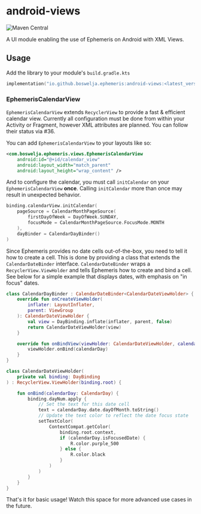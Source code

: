 # android-views

![Maven Central](https://img.shields.io/maven-central/v/io.github.boswelja.ephemeris/android-views)

A UI module enabling the use of Ephemeris on Android with XML Views.

## Usage

Add the library to your module's `build.gradle.kts`

```kotlin
implementation("io.github.boswelja.ephemeris:android-views:<latest_version>")
```

### EphemerisCalendarView

`EphemerisCalendarView` extends `RecyclerView` to provide a fast & efficient calendar view. Currently all configuration must be done from within your Activity or Fragment, however XML attributes are planned. You can follow their status via #36.

You can add `EphemerisCalendarView` to your layouts like so:

```xml
<com.boswelja.ephemeris.views.EphemerisCalendarView
    android:id="@+id/calendar_view"
    android:layout_width="match_parent"
    android:layout_height="wrap_content" />
```

And to configure the calendar, you must call `initCalendar` on your `EphemerisCalendarView` **once**. Calling `initCalendar` more than once may result in unexpected behavior.

```kotlin
binding.calendarView.initCalendar(
    pageSource = CalendarMonthPageSource(
        firstDayOfWeek = DayOfWeek.SUNDAY,
        focusMode = CalendarMonthPageSource.FocusMode.MONTH
    ),
    dayBinder = CalendarDayBinder()
)
```

Since Ephemeris provides no date cells out-of-the-box, you need to tell it how to create a cell. This is done by providing a class that extends the `CalendarDateBinder` interface. `CalendarDateBinder` wraps a `RecyclerView.ViewHolder` and tells Ephemeris how to create and bind a cell. See below for a simple example that displays dates, with emphasis on "in focus" dates.

```kotlin
class CalendarDayBinder : CalendarDateBinder<CalendarDateViewHolder> {
    override fun onCreateViewHolder(
        inflater: LayoutInflater,
        parent: ViewGroup
    ): CalendarDateViewHolder {
        val view = DayBinding.inflate(inflater, parent, false)
        return CalendarDateViewHolder(view)
    }

    override fun onBindView(viewHolder: CalendarDateViewHolder, calendarDay: CalendarDay) {
        viewHolder.onBind(calendarDay)
    }
}

class CalendarDateViewHolder(
    private val binding: DayBinding
) : RecyclerView.ViewHolder(binding.root) {

    fun onBind(calendarDay: CalendarDay) {
        binding.dayNum.apply {
            // Set the text for this date cell
            text = calendarDay.date.dayOfMonth.toString()
            // Update the text color to reflect the date focus state
            setTextColor(
                ContextCompat.getColor(
                    binding.root.context,
                    if (calendarDay.isFocusedDate) {
                        R.color.purple_500
                    } else {
                        R.color.black
                    }
                )
            )
        }
    }
}
```

That's it for basic usage! Watch this space for more advanced use cases in the future.
